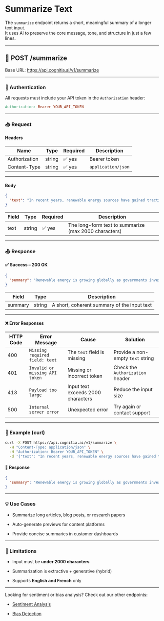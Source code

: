# Summarize Text

The `summarize` endpoint returns a short, meaningful summary of a longer text input.  
It uses AI to preserve the core message, tone, and structure in just a few lines.

---

## 📌 POST /summarize

Base URL: <https://api.cognitia.ai/v1/summarize>

---

### 🔐 Authentication

All requests must include your API token in the `Authorization` header:

```makefile
Authorization: Bearer YOUR_API_TOKEN
```

---

### 📥 Request

#### Headers

| Name           | Type    | Required | Description              |
|----------------|---------|----------|--------------------------|
| Authorization  | string  | ✅ yes    | Bearer token             |
| Content-Type   | string  | ✅ yes    | `application/json`       |

---

#### Body

```json
{
  "text": "In recent years, renewable energy sources have gained traction as the world faces growing concerns over climate change. Governments are investing heavily in wind, solar, and hydroelectric power to reduce carbon emissions..."
}
```

| Field | Type   | Required | Description                                           |
| ----- | ------ | -------- | ----------------------------------------------------- |
| text  | string | ✅ yes    | The long-form text to summarize (max 2000 characters) |

---

### 📤 Response

#### ✅ Success – 200 OK

```json
{
  "summary": "Renewable energy is growing globally as governments invest in sustainable alternatives to reduce carbon emissions."
}
```

| Field   | Type   | Description                                 |
| ------- | ------ | ------------------------------------------- |
| summary | string | A short, coherent summary of the input text |

---

#### ❌ Error Responses

| HTTP Code | Error Message                  | Cause                              | Solution                          |
| --------- | ------------------------------ | ---------------------------------- | --------------------------------- |
| 400       | `Missing required field: text` | The `text` field is missing        | Provide a non-empty `text` string |
| 401       | `Invalid or missing API token` | Missing or incorrect token         | Check the `Authorization` header  |
| 413       | `Payload too large`            | Input text exceeds 2000 characters | Reduce the input size             |
| 500       | `Internal server error`        | Unexpected error                   | Try again or contact support      |

---

### 🧪 Example (curl)

```bash
curl -X POST https://api.cognitia.ai/v1/summarize \
  -H "Content-Type: application/json" \
  -H "Authorization: Bearer YOUR_API_TOKEN" \
  -d '{"text": "In recent years, renewable energy sources have gained traction as the world faces growing concerns over climate change..."}'
```

#### 📘 Response

```json
{
  "summary": "Renewable energy is growing globally as governments invest in sustainable alternatives."
}
```

---

### 💡 Use Cases

- Summarize long articles, blog posts, or research papers

- Auto-generate previews for content platforms

- Provide concise summaries in customer dashboards

---

### 🛑 Limitations

- Input must be **under 2000 characters**

- Summarization is extractive + generative (hybrid)

- Supports **English and French** only

---

Looking for sentiment or bias analysis?
Check out our other endpoints:

- [Sentiment Analysis](./sentiment.md)

- [Bias Detection](./bias.md)
